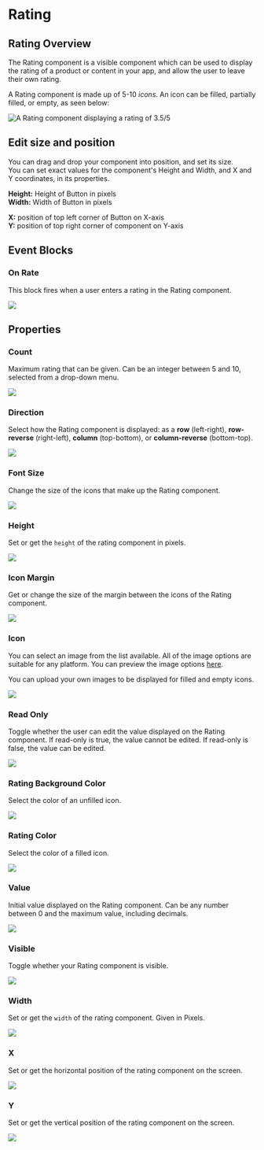 # Rating

## Rating Overview

The Rating component is a visible component which can be used to display the rating of a product or content in your app, and allow the user to leave their own rating.

A Rating component is made up of 5-10 _icons_. An icon can be filled, partially filled, or empty, as seen below:

![A Rating component displaying a rating of 3.5/5](.gitbook/assets/rating.png)

## Edit size and position

You can drag and drop your component into position, and set its size.   
You can set exact values for the component's Height and Width, and X and Y coordinates, in its properties.

**Height:** Height of Button in pixels  
**Width:** Width of Button in pixels

**X:** position of top left corner of Button on X-axis  
**Y:** position of top right corner of component on Y-axis

## Event Blocks

### On Rate

This block fires when a user enters a rating in the Rating component.

![](.gitbook/assets/rating-on-rate.png)

## Properties

### Count

Maximum rating that can be given. Can be an integer between 5 and 10, selected from a drop-down menu.

![](.gitbook/assets/count.png)

### Direction

Select how the Rating component is displayed: as a **row** \(left-right\), **row-reverse** \(right-left\), **column** \(top-bottom\), or **column-reverse** \(bottom-top\).

![](.gitbook/assets/direction.png)

### Font Size

Change the size of the icons that make up the Rating component.

![](.gitbook/assets/font_size%20%283%29.png)

### 

### Height 

Set or get the `height` of the rating component in pixels.

![](.gitbook/assets/height%20%288%29.png)

### Icon Margin 

Get or change the size of the margin between the icons of the Rating component.

![](.gitbook/assets/icon_margin.png)

### Icon

You can select an image from the list available. All of the image options are suitable for any platform. You can preview the image options [here](https://icons.expo.fyi/).

You can upload your own images to be displayed for filled and empty icons.

![](.gitbook/assets/icon.png)

### Read Only

Toggle whether the user can edit the value displayed on the Rating component. If read-only is true, the value cannot be edited. If read-only is false, the value can be edited.

![](.gitbook/assets/read_only.png)

### Rating Background Color

Select the color of an unfilled icon.

![](.gitbook/assets/rating_bg_color.png)

### Rating Color

Select the color of a filled icon.

![](.gitbook/assets/rating_color.png)

### Value

Initial value displayed on the Rating component. Can be any number between 0 and the maximum value, including decimals.

![](.gitbook/assets/value%20%282%29.png)

### Visible

Toggle whether your Rating component is visible.

![](.gitbook/assets/visible%20%289%29.png)

### Width 

Set or get the `width` of the rating component. Given in Pixels.

![](.gitbook/assets/width%20%289%29.png)

### X 

Set or get the horizontal position of the rating component on the screen. 

![](.gitbook/assets/x%20%281%29.png)

### Y

Set or get the vertical position of the rating component on the screen.

![](.gitbook/assets/y%20%281%29.png)

### 




